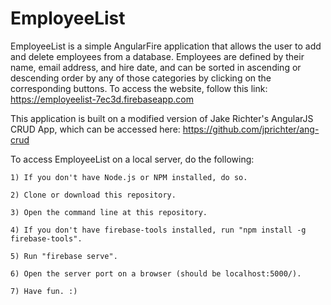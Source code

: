 # EmployeeList

EmployeeList is a simple AngularFire application that allows the user to add and delete employees from a database. Employees are defined by their name, email address, and hire date, and can be sorted in ascending or descending order by any of those categories by clicking on the corresponding buttons. To access the website, follow this link: https://employeelist-7ec3d.firebaseapp.com

This application is built on a modified version of Jake Richter's AngularJS CRUD App, which can be accessed here: https://github.com/jprichter/ang-crud


To access EmployeeList on a local server, do the following:

	1) If you don't have Node.js or NPM installed, do so.

	2) Clone or download this repository.
  
	3) Open the command line at this repository.
  
	4) If you don't have firebase-tools installed, run "npm install -g firebase-tools".
  
	5) Run "firebase serve".
  
	6) Open the server port on a browser (should be localhost:5000/).
  
	7) Have fun. :)
